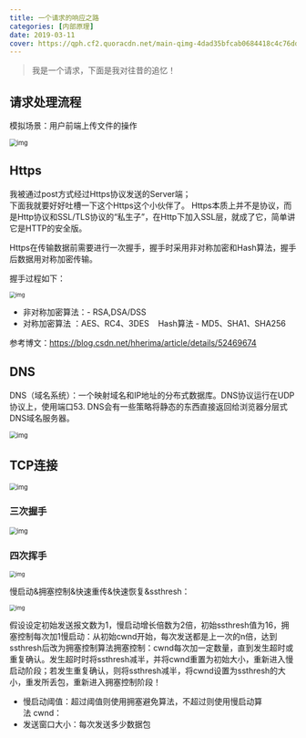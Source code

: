 ```yaml
---
title: 一个请求的响应之路
categories: [内部原理]
date: 2019-03-11
cover: https://qph.cf2.quoracdn.net/main-qimg-4dad35bfcab0684418c4c76dd506a277-lq
---
```


> 我是一个请求，下面是我对往昔的追忆！

## 请求处理流程

模拟场景：用户前端上传文件的操作

<img src="一个请求的响应之路/4A1E4A27-7850-4B1D-9C00-177F1B776529.jpg" alt="img" style="zoom:80%;" />

## Https        

我被通过post方式经过Https协议发送的Server端；         
下面我就要好好吐槽一下这个Https这个小伙伴了。
Https本质上并不是协议，而是Http协议和SSL/TLS协议的“私生子”，在Http下加入SSL层，就成了它，简单讲它是HTTP的安全版。

Https在传输数据前需要进行一次握手，握手时采用非对称加密和Hash算法，握手后数据用对称加密传输。

握手过程如下：

<img src="一个请求的响应之路/B6F28FA0-7990-4134-AE3C-62D8CE94DC2A.jpg" alt="img" style="zoom:67%;" />

- 非对称加密算法：- RSA,DSA/DSS
- 对称加密算法 ：AES、RC4、3DES    Hash算法 - MD5、SHA1、SHA256

参考博文：https://blog.csdn.net/hherima/article/details/52469674

## DNS

DNS（域名系统）：一个映射域名和IP地址的分布式数据库。DNS协议运行在UDP协议上，使用端口53.
DNS会有一些策略将静态的东西直接返回给浏览器分层式DNS域名服务器。

<img src="一个请求的响应之路/C9E02284-2498-40A3-BBE8-4F003C90F787-3209407-3209409.jpg" alt="img" style="zoom:80%;" />

## TCP连接

<img src="一个请求的响应之路/320070C8-0756-4A3A-8146-2A4B226AE167-3209395.jpg" alt="img" style="zoom:80%;" />

### 三次握手

<img src="一个请求的响应之路/8A5DA3D1-20B1-430E-B5B7-D3883696E916-3209347.png" alt="img" style="zoom:80%;" />

### 四次挥手

<img src="一个请求的响应之路/3A58C9D1-6A6D-4867-8E95-D2A84B48162D.jpg" alt="img" style="zoom:67%;" />

慢启动&拥塞控制&快速重传&快速恢复&ssthresh：

<img src="一个请求的响应之路/5102392B-5A05-4555-B0A9-529D355FC8C4.jpg" alt="img" style="zoom:67%;" />

假设设定初始发送报文数为1，慢启动增长倍数为2倍，初始ssthresh值为16，拥塞控制每次加1慢启动：从初始cwnd开始，每次发送都是上一次的n倍，达到ssthresh后改为拥塞控制算法拥塞控制：cwnd每次加一定数量，直到发生超时或重复确认。发生超时时将ssthresh减半，并将cwnd重置为初始大小，重新进入慢启动阶段；若发生重复确认，则将ssthresh减半，将cwnd设置为ssthresh的大小，重发所丢包，重新进入拥塞控制阶段！

- 慢启动阈值：超过阈值则使用拥塞避免算法，不超过则使用慢启动算法 cwnd：
- 发送窗口大小：每次发送多少数据包
